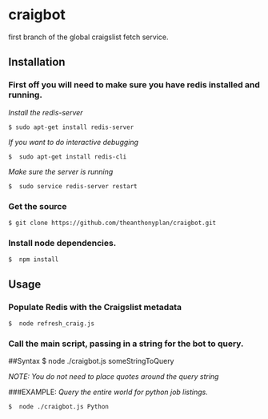 # craigbot
first branch of the global craigslist fetch service.

## Installation

### First off you will need to make sure you have redis installed and running.
*Install the redis-server*

    $ sudo apt-get install redis-server

    
*If you want to do interactive debugging*

    $  sudo apt-get install redis-cli


*Make sure the server is running*

    $  sudo service redis-server restart


### Get the source
    $ git clone https://github.com/theanthonyplan/craigbot.git



### Install node dependencies.
    $  npm install


## Usage

### Populate Redis with the Craigslist metadata
    $  node refresh_craig.js


### Call the main script, passing in a string for the bot to query.



##Syntax
    $ node ./craigbot.js someStringToQuery

*NOTE: You do not need to place quotes around the query string*

###EXAMPLE: 
*Query the entire world for python job listings.*

    $  node ./craigbot.js Python
